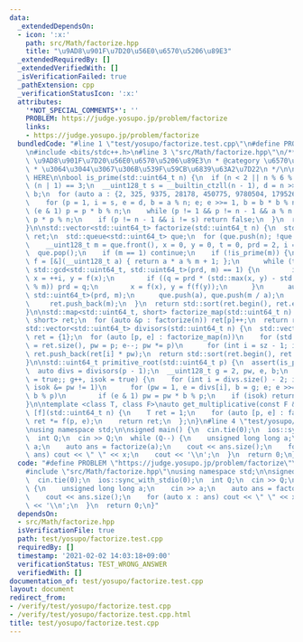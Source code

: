 ```yaml
---
data:
  _extendedDependsOn:
  - icon: ':x:'
    path: src/Math/factorize.hpp
    title: "\u9AD8\u901F\u7D20\u56E0\u6570\u5206\u89E3"
  _extendedRequiredBy: []
  _extendedVerifiedWith: []
  _isVerificationFailed: true
  _pathExtension: cpp
  _verificationStatusIcon: ':x:'
  attributes:
    '*NOT_SPECIAL_COMMENTS*': ''
    PROBLEM: https://judge.yosupo.jp/problem/factorize
    links:
    - https://judge.yosupo.jp/problem/factorize
  bundledCode: "#line 1 \"test/yosupo/factorize.test.cpp\"\n#define PROBLEM \"https://judge.yosupo.jp/problem/factorize\"\
    \n#include <bits/stdc++.h>\n#line 3 \"src/Math/factorize.hpp\"\n/**\n * @title\
    \ \u9AD8\u901F\u7D20\u56E0\u6570\u5206\u89E3\n * @category \u6570\u5B66\n *  O(N^(1/4))\n\
    \ * \u3064\u3044\u3067\u306B\u539F\u59CB\u6839\u63A2\u7D22\n */\n\n// BEGIN CUT\
    \ HERE\n\nbool is_prime(std::uint64_t n) {\n  if (n < 2 || n % 6 % 4 != 1) return\
    \ (n | 1) == 3;\n  __uint128_t s = __builtin_ctzll(n - 1), d = n >> s, p, i, e,\
    \ b;\n  for (auto a : {2, 325, 9375, 28178, 450775, 9780504, 1795265022}) {\n\
    \    for (p = 1, i = s, e = d, b = a % n; e; e >>= 1, b = b * b % n)\n      if\
    \ (e & 1) p = p * b % n;\n    while (p != 1 && p != n - 1 && a % n && i--) p =\
    \ p * p % n;\n    if (p != n - 1 && i != s) return false;\n  }\n  return true;\n\
    }\n\nstd::vector<std::uint64_t> factorize(std::uint64_t n) {\n  std::vector<std::uint64_t>\
    \ ret;\n  std::queue<std::uint64_t> que;\n  for (que.push(n); !que.empty();) {\n\
    \    __uint128_t m = que.front(), x = 0, y = 0, t = 0, prd = 2, i = 1, q;\n  \
    \  que.pop();\n    if (m == 1) continue;\n    if (!is_prime(m)) {\n      auto\
    \ f = [&](__uint128_t a) { return a * a % m + 1; };\n      while (t++ % 40 ||\
    \ std::gcd<std::uint64_t, std::uint64_t>(prd, m) == 1) {\n        if (x == y)\
    \ x = ++i, y = f(x);\n        if ((q = prd * (std::max(x, y) - std::min(x, y))\
    \ % m)) prd = q;\n        x = f(x), y = f(f(y));\n      }\n      auto a = std::gcd<std::uint64_t,\
    \ std::uint64_t>(prd, m);\n      que.push(a), que.push(m / a);\n    } else\n \
    \     ret.push_back(m);\n  }\n  return std::sort(ret.begin(), ret.end()), ret;\n\
    }\n\nstd::map<std::uint64_t, short> factorize_map(std::uint64_t n) {\n  std::map<std::uint64_t,\
    \ short> ret;\n  for (auto &p : factorize(n)) ret[p]++;\n  return ret;\n}\n\n\
    std::vector<std::uint64_t> divisors(std::uint64_t n) {\n  std::vector<std::uint64_t>\
    \ ret = {1};\n  for (auto [p, e] : factorize_map(n))\n    for (std::uint64_t sz\
    \ = ret.size(), pw = p; e--; pw *= p)\n      for (int i = sz - 1; i >= 0; i--)\
    \ ret.push_back(ret[i] * pw);\n  return std::sort(ret.begin(), ret.end()), ret;\n\
    }\n\nstd::uint64_t primitive_root(std::uint64_t p) {\n  assert(is_prime(p));\n\
    \  auto divs = divisors(p - 1);\n  __uint128_t g = 2, pw, e, b;\n  for (bool isok\
    \ = true;; g++, isok = true) {\n    for (int i = divs.size() - 2; i && isok; i--,\
    \ isok &= pw != 1)\n      for (pw = 1, e = divs[i], b = g; e; e >>= 1, b = b *\
    \ b % p)\n        if (e & 1) pw = pw * b % p;\n    if (isok) return g;\n  }\n\
    }\n\ntemplate <class T, class F>\nauto get_multiplicative(const F &f) {\n  return\
    \ [f](std::uint64_t n) {\n    T ret = 1;\n    for (auto [p, e] : factorize_map(n))\
    \ ret *= f(p, e);\n    return ret;\n  };\n}\n#line 4 \"test/yosupo/factorize.test.cpp\"\
    \nusing namespace std;\n\nsigned main() {\n  cin.tie(0);\n  ios::sync_with_stdio(0);\n\
    \  int Q;\n  cin >> Q;\n  while (Q--) {\n    unsigned long long a;\n    cin >>\
    \ a;\n    auto ans = factorize(a);\n    cout << ans.size();\n    for (auto x :\
    \ ans) cout << \" \" << x;\n    cout << '\\n';\n  }\n  return 0;\n}\n"
  code: "#define PROBLEM \"https://judge.yosupo.jp/problem/factorize\"\n#include <bits/stdc++.h>\n\
    #include \"src/Math/factorize.hpp\"\nusing namespace std;\n\nsigned main() {\n\
    \  cin.tie(0);\n  ios::sync_with_stdio(0);\n  int Q;\n  cin >> Q;\n  while (Q--)\
    \ {\n    unsigned long long a;\n    cin >> a;\n    auto ans = factorize(a);\n\
    \    cout << ans.size();\n    for (auto x : ans) cout << \" \" << x;\n    cout\
    \ << '\\n';\n  }\n  return 0;\n}"
  dependsOn:
  - src/Math/factorize.hpp
  isVerificationFile: true
  path: test/yosupo/factorize.test.cpp
  requiredBy: []
  timestamp: '2021-02-02 14:03:18+09:00'
  verificationStatus: TEST_WRONG_ANSWER
  verifiedWith: []
documentation_of: test/yosupo/factorize.test.cpp
layout: document
redirect_from:
- /verify/test/yosupo/factorize.test.cpp
- /verify/test/yosupo/factorize.test.cpp.html
title: test/yosupo/factorize.test.cpp
---
```

